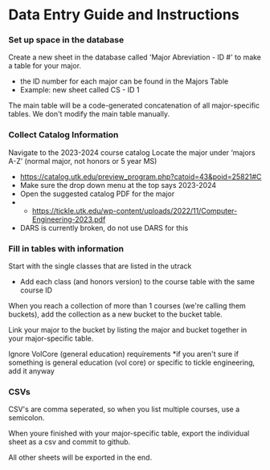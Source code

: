 # Data Entry Guide and Instructions

### Set up space in the database
Create a new sheet in the database called 'Major Abreviation - ID #' to make a table for your major.
* the ID number for each major can be found in the Majors Table
* Example: new sheet called CS - ID 1

The main table will be a code-generated concatenation of all major-specific tables.
We don't modify the main table manually.

### Collect Catalog Information
Navigate to the 2023-2024 course catalog
Locate the major under ‘majors A-Z’ (normal major, not honors or 5 year MS)
* https://catalog.utk.edu/preview_program.php?catoid=43&poid=25821#C
* Make sure the drop down menu at the top says 2023-2024
* Open the suggested catalog PDF for the major
* * https://tickle.utk.edu/wp-content/uploads/2022/11/Computer-Engineering-2023.pdf 
* DARS is currently broken, do not use DARS for this

### Fill in tables with information
Start with the single classes that are listed in the utrack
* Add each class (and honors version) to the course table with the same course ID

When you reach a collection of more than 1 courses (we're calling them buckets), add the collection as a new bucket to the bucket table.

Link your major to the bucket by listing the major and bucket together in your major-specific table.

Ignore VolCore (general education) requirements
*if you aren't sure if something is general education (vol core) or specific to tickle engineering, add it anyway

### CSVs
CSV's are comma seperated, so when you list multiple courses, use a semicolon.

When youre finished with your major-specific table, export the individual sheet as a csv and commit to github.

All other sheets will be exported in the end.


